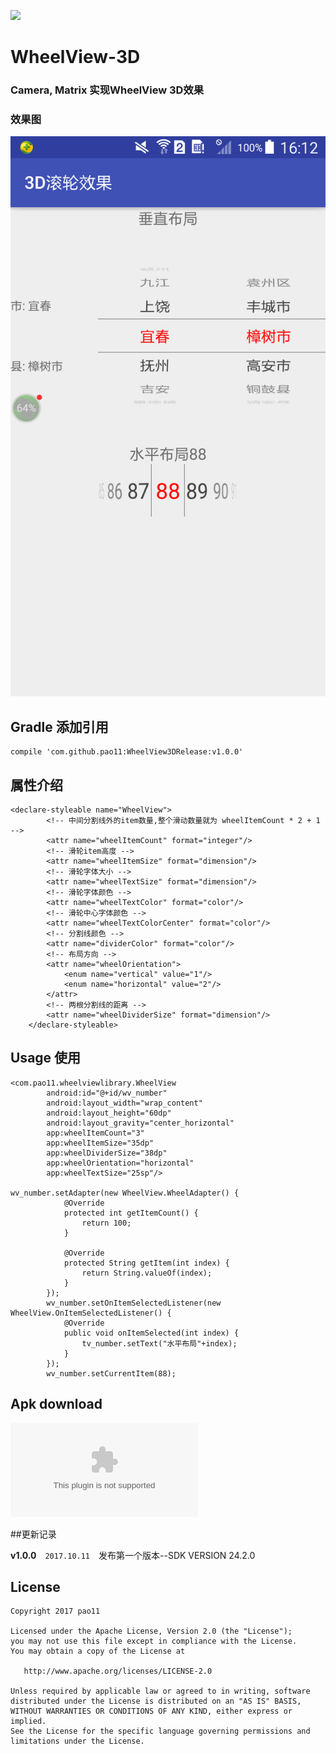 [![](https://jitpack.io/v/pao11/WheelView3DRelease.svg)](https://jitpack.io/#pao11/WheelView3DRelease)


# WheelView-3D
### Camera, Matrix 实现WheelView 3D效果

### 效果图

![纵向排列](https://github.com/pao11/WheelView3DRelease/blob/master/imgs/1122.png)

## Gradle 添加引用
```
compile 'com.github.pao11:WheelView3DRelease:v1.0.0' 
```

## 属性介绍

```
<declare-styleable name="WheelView">
        <!-- 中间分割线外的item数量,整个滑动数量就为 wheelItemCount * 2 + 1  -->
        <attr name="wheelItemCount" format="integer"/>
        <!-- 滑轮item高度 -->
        <attr name="wheelItemSize" format="dimension"/>
        <!-- 滑轮字体大小 -->
        <attr name="wheelTextSize" format="dimension"/>
        <!-- 滑轮字体颜色 -->
        <attr name="wheelTextColor" format="color"/>
        <!-- 滑轮中心字体颜色 -->
        <attr name="wheelTextColorCenter" format="color"/>
        <!-- 分割线颜色 -->
        <attr name="dividerColor" format="color"/>
        <!-- 布局方向 -->
        <attr name="wheelOrientation">
            <enum name="vertical" value="1"/>
            <enum name="horizontal" value="2"/>
        </attr>
        <!-- 两根分割线的距离 -->
        <attr name="wheelDividerSize" format="dimension"/>
    </declare-styleable>

```

## Usage  使用

```
<com.pao11.wheelviewlibrary.WheelView
        android:id="@+id/wv_number"
        android:layout_width="wrap_content"
        android:layout_height="60dp"
        android:layout_gravity="center_horizontal"
        app:wheelItemCount="3"
        app:wheelItemSize="35dp"
        app:wheelDividerSize="38dp"
        app:wheelOrientation="horizontal"
        app:wheelTextSize="25sp"/>

wv_number.setAdapter(new WheelView.WheelAdapter() {
            @Override
            protected int getItemCount() {
                return 100;
            }

            @Override
            protected String getItem(int index) {
                return String.valueOf(index);
            }
        });
        wv_number.setOnItemSelectedListener(new WheelView.OnItemSelectedListener() {
            @Override
            public void onItemSelected(int index) {
                tv_number.setText("水平布局"+index);
            }
        });
        wv_number.setCurrentItem(88);

```
## Apk download
![wheelview.apk](https://github.com/pao11/WheelView3DRelease/blob/master/imgs/wheelview.apk)


##更新记录

 **v1.0.0**　`2017.10.11`　发布第一个版本--SDK VERSION 24.2.0
 

## License

```
Copyright 2017 pao11

Licensed under the Apache License, Version 2.0 (the "License");
you may not use this file except in compliance with the License.
You may obtain a copy of the License at

   http://www.apache.org/licenses/LICENSE-2.0

Unless required by applicable law or agreed to in writing, software
distributed under the License is distributed on an "AS IS" BASIS,
WITHOUT WARRANTIES OR CONDITIONS OF ANY KIND, either express or implied.
See the License for the specific language governing permissions and
limitations under the License.
```




